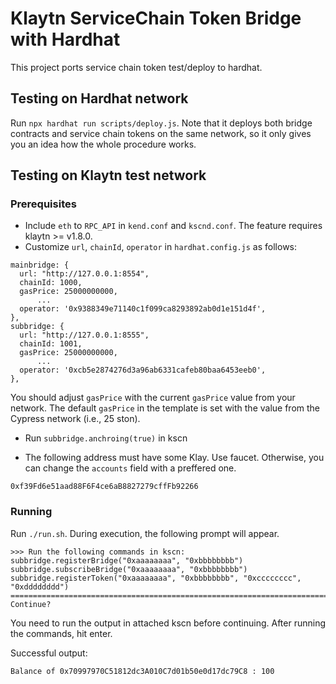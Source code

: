 # Klaytn ServiceChain Token Bridge with Hardhat

This project ports service chain token test/deploy to hardhat.

## Testing on Hardhat network
Run `npx hardhat run scripts/deploy.js`.
Note that it deploys both bridge contracts and service chain tokens on the same network, so it only gives you an idea how the whole procedure works.

## Testing on Klaytn test network
### Prerequisites
- Include `eth` to `RPC_API` in `kend.conf` and `kscnd.conf`. The feature requires klaytn >= v1.8.0.
- Customize `url`, `chainId`, `operator` in `hardhat.config.js` as follows:

```
mainbridge: {
  url: "http://127.0.0.1:8554",
  chainId: 1000,
  gasPrice: 25000000000,
      ...
  operator: '0x9388349e71140c1f099ca8293892ab0d1e151d4f',
},
subbridge: {
  url: "http://127.0.0.1:8555",
  chainId: 1001,
  gasPrice: 25000000000,
      ...
  operator: '0xcb5e2874276d3a96ab6331cafeb80baa6453eeb0',
},
```

You should adjust `gasPrice` with the current `gasPrice` value from your network. The default `gasPrice` in the template is set with the value from the Cypress network (i.e., 25 ston).

- Run `subbridge.anchroing(true)` in kscn

- The following address must have some Klay. Use faucet. Otherwise, you can change the `accounts` field with a preffered one.

```
0xf39Fd6e51aad88F6F4ce6aB8827279cffFb92266
```

### Running
Run `./run.sh`. During execution, the following prompt will appear.

```
>>> Run the following commands in kscn:
subbridge.registerBridge("0xaaaaaaaa", "0xbbbbbbbb")
subbridge.subscribeBridge("0xaaaaaaaa", "0xbbbbbbbb")
subbridge.registerToken("0xaaaaaaaa", "0xbbbbbbbb", "0xcccccccc", "0xdddddddd")
====================================================================================================
Continue?
```

You need to run the output in attached kscn before continuing.
After running the commands, hit enter.

Successful output:

```
Balance of 0x70997970C51812dc3A010C7d01b50e0d17dc79C8 : 100
```
